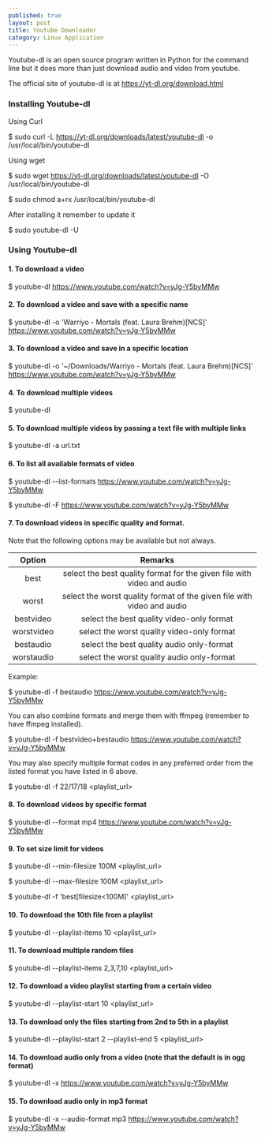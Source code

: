 ```yaml
---
published: true
layout: post
title: Youtube Downloader
category: Linux Application
---
```


Youtube-dl is an open source program written in Python for the command line but it does more than just download audio and video from youtube.

The official site of youtube-dl is at https://yt-dl.org/download.html

### Installing Youtube-dl

Using Curl

$ sudo curl -L https://yt-dl.org/downloads/latest/youtube-dl -o /usr/local/bin/youtube-dl

Using wget

$ sudo wget https://yt-dl.org/downloads/latest/youtube-dl -O /usr/local/bin/youtube-dl

$ sudo chmod a+rx /usr/local/bin/youtube-dl

After installing it remember to update it

$ sudo youtube-dl -U

### Using Youtube-dl

#### 1. To download a video

$ youtube-dl https://www.youtube.com/watch?v=yJg-Y5byMMw

#### 2. To download a video and save with a specific name

$ youtube-dl -o 'Warriyo - Mortals (feat. Laura Brehm)[NCS]' https://www.youtube.com/watch?v=yJg-Y5byMMw

#### 3. To download a video and save in a specific location

$ youtube-dl -o '~/Downloads/Warriyo - Mortals (feat. Laura Brehm)[NCS]' https://www.youtube.com/watch?v=yJg-Y5byMMw

#### 4. To download multiple videos

$ youtube-dl <url1> <url2>
  
#### 5. To download multiple videos by passing a text file with multiple links

$ youtube-dl -a url.txt

#### 6. To list all available formats of video

$ youtube-dl --list-formats https://www.youtube.com/watch?v=yJg-Y5byMMw

$ youtube-dl -F https://www.youtube.com/watch?v=yJg-Y5byMMw

#### 7. To download videos in specific quality and format. 

Note that the following options may be available but not always.

|Option|Remarks|
|:---:|:---:|
|best|select the best quality format for the given file with video and audio|
|worst|select the worst quality format of the given file with video and audio|
|bestvideo|select the best quality video-only format|
|worstvideo|select the worst quality video-only format|
|bestaudio|select the best quality audio only-format|
|worstaudio|select the worst quality audio only-format|

Example:

$ youtube-dl -f bestaudio https://www.youtube.com/watch?v=yJg-Y5byMMw

You can also combine formats and merge them with ffmpeg (remember to have ffmpeg installed).

$ youtube-dl -f bestvideo+bestaudio https://www.youtube.com/watch?v=yJg-Y5byMMw

You may also specify multiple format codes in any preferred order from the listed format you have listed in 6 above.

$ youtube-dl -f 22/17/18 <playlist_url>

#### 8. To download videos by specific format

$ youtube-dl --format mp4 https://www.youtube.com/watch?v=yJg-Y5byMMw

#### 9. To set size limit for videos

$ youtube-dl --min-filesize 100M <playlist_url>

$ youtube-dl --max-filesize 100M <playlist_url>

$ youtube-dl -f 'best[filesize<100M]' <playlist_url>

#### 10. To download the 10th file from a playlist

$ youtube-dl --playlist-items 10 <playlist_url>

#### 11. To download multiple random files

$ youtube-dl --playlist-items 2,3,7,10 <playlist_url>

#### 12. To download a video playlist starting from a certain video

$ youtube-dl --playlist-start 10 <playlist_url>

#### 13. To download only the files starting from 2nd to 5th in a playlist

$ youtube-dl --playlist-start 2 --playlist-end 5 <playlist_url>

#### 14. To download audio only from a video (note that the default is in ogg format)

$ youtube-dl -x https://www.youtube.com/watch?v=yJg-Y5byMMw

#### 15. To download audio only in mp3 format

$ youtube-dl -x --audio-format mp3 https://www.youtube.com/watch?v=yJg-Y5byMMw
